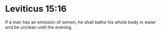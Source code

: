 # Leviticus 15:16

If a man has an emission of semen, he shall bathe his whole body in water and be unclean until the evening.
